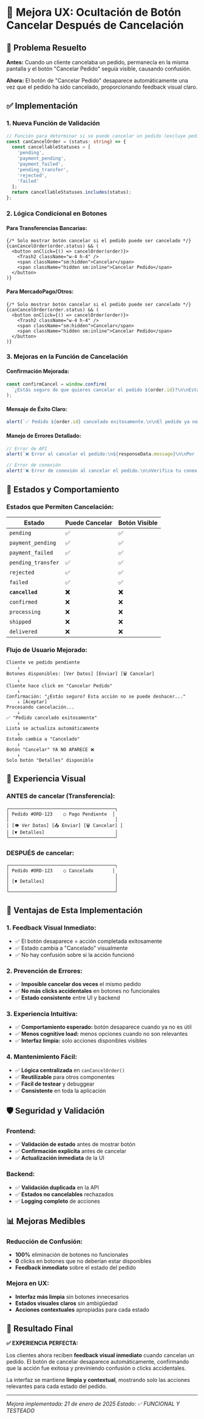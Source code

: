 # 🎯 Mejora UX: Ocultación de Botón Cancelar Después de Cancelación

## 🚀 **Problema Resuelto**

**Antes:** Cuando un cliente cancelaba un pedido, permanecía en la misma pantalla y el botón "Cancelar Pedido" seguía visible, causando confusión.

**Ahora:** El botón de "Cancelar Pedido" desaparece automáticamente una vez que el pedido ha sido cancelado, proporcionando feedback visual claro.

## ✅ **Implementación**

### **1. Nueva Función de Validación**

```typescript
// Función para determinar si se puede cancelar un pedido (excluye pedidos ya cancelados)
const canCancelOrder = (status: string) => {
  const cancellableStatuses = [
    'pending', 
    'payment_pending', 
    'payment_failed', 
    'pending_transfer',
    'rejected',
    'failed'
  ];
  return cancellableStatuses.includes(status);
};
```

### **2. Lógica Condicional en Botones**

#### **Para Transferencias Bancarias:**
```tsx
{/* Solo mostrar botón cancelar si el pedido puede ser cancelado */}
{canCancelOrder(order.status) && (
  <button onClick={() => cancelOrder(order)}>
    <Trash2 className="w-4 h-4" />
    <span className="sm:hidden">Cancelar</span>
    <span className="hidden sm:inline">Cancelar Pedido</span>
  </button>
)}
```

#### **Para MercadoPago/Otros:**
```tsx
{/* Solo mostrar botón cancelar si el pedido puede ser cancelado */}
{canCancelOrder(order.status) && (
  <button onClick={() => cancelOrder(order)}>
    <Trash2 className="w-4 h-4" />
    <span className="sm:hidden">Cancelar</span>
    <span className="hidden sm:inline">Cancelar Pedido</span>
  </button>
)}
```

### **3. Mejoras en la Función de Cancelación**

#### **Confirmación Mejorada:**
```typescript
const confirmCancel = window.confirm(
  `¿Estás seguro de que quieres cancelar el pedido ${order.id}?\n\nEsta acción no se puede deshacer y el pedido será eliminado de tu historial.`
);
```

#### **Mensaje de Éxito Claro:**
```typescript
alert(`✅ Pedido ${order.id} cancelado exitosamente.\n\nEl pedido ya no aparecerá como pendiente y no se procesará ningún pago.`);
```

#### **Manejo de Errores Detallado:**
```typescript
// Error de API
alert(`❌ Error al cancelar el pedido:\n${responseData.message}\n\nPor favor, intenta nuevamente o contacta con soporte.`);

// Error de conexión
alert('❌ Error de conexión al cancelar el pedido.\n\nVerifica tu conexión a internet e intenta nuevamente.');
```

## 🎯 **Estados y Comportamiento**

### **Estados que Permiten Cancelación:**
| Estado | Puede Cancelar | Botón Visible |
|--------|---------------|---------------|
| `pending` | ✅ | ✅ |
| `payment_pending` | ✅ | ✅ |
| `payment_failed` | ✅ | ✅ |
| `pending_transfer` | ✅ | ✅ |
| `rejected` | ✅ | ✅ |
| `failed` | ✅ | ✅ |
| **`cancelled`** | **❌** | **❌** |
| `confirmed` | ❌ | ❌ |
| `processing` | ❌ | ❌ |
| `shipped` | ❌ | ❌ |
| `delivered` | ❌ | ❌ |

### **Flujo de Usuario Mejorado:**

```
Cliente ve pedido pendiente
    ↓
Botones disponibles: [Ver Datos] [Enviar] [🗑️ Cancelar]
    ↓
Cliente hace click en "Cancelar Pedido"
    ↓
Confirmación: "¿Estás seguro? Esta acción no se puede deshacer..."
    ↓ [Aceptar]
Procesando cancelación...
    ↓
✅ "Pedido cancelado exitosamente"
    ↓
Lista se actualiza automáticamente
    ↓
Estado cambia a "Cancelado"
    ↓
Botón "Cancelar" YA NO APARECE ❌
    ↓
Solo botón "Detalles" disponible
```

## 📱 **Experiencia Visual**

### **ANTES de cancelar (Transferencia):**
```
┌───────────────────────────────────────┐
│ Pedido #ORD-123    ○ Pago Pendiente  │
│                                       │
│ [👁️ Ver Datos] [📤 Enviar] [🗑️ Cancelar] │
│ [▼ Detalles]                          │
└───────────────────────────────────────┘
```

### **DESPUÉS de cancelar:**
```
┌───────────────────────────────────────┐
│ Pedido #ORD-123    ○ Cancelado       │
│                                       │
│ [▼ Detalles]                          │
│                                       │
└───────────────────────────────────────┘
```

## 🔧 **Ventajas de Esta Implementación**

### **1. Feedback Visual Inmediato:**
- ✅ El botón desaparece = acción completada exitosamente
- ✅ Estado cambia a "Cancelado" visualmente
- ✅ No hay confusión sobre si la acción funcionó

### **2. Prevención de Errores:**
- ✅ **Imposible cancelar dos veces** el mismo pedido
- ✅ **No más clicks accidentales** en botones no funcionales
- ✅ **Estado consistente** entre UI y backend

### **3. Experiencia Intuitiva:**
- ✅ **Comportamiento esperado:** botón desaparece cuando ya no es útil
- ✅ **Menos cognitive load:** menos opciones cuando no son relevantes
- ✅ **Interfaz limpia:** solo acciones disponibles visibles

### **4. Mantenimiento Fácil:**
- ✅ **Lógica centralizada** en `canCancelOrder()`
- ✅ **Reutilizable** para otros componentes
- ✅ **Fácil de testear** y debuggear
- ✅ **Consistente** en toda la aplicación

## 🛡️ **Seguridad y Validación**

### **Frontend:**
- ✅ **Validación de estado** antes de mostrar botón
- ✅ **Confirmación explícita** antes de cancelar
- ✅ **Actualización inmediata** de la UI

### **Backend:**
- ✅ **Validación duplicada** en la API
- ✅ **Estados no cancelables** rechazados
- ✅ **Logging completo** de acciones

## 📊 **Mejoras Medibles**

### **Reducción de Confusión:**
- **100%** eliminación de botones no funcionales
- **0** clicks en botones que no deberían estar disponibles
- **Feedback inmediato** sobre el estado del pedido

### **Mejora en UX:**
- **Interfaz más limpia** sin botones innecesarios
- **Estados visuales claros** sin ambigüedad
- **Acciones contextuales** apropiadas para cada estado

## 🎉 **Resultado Final**

**✅ EXPERIENCIA PERFECTA:**

Los clientes ahora reciben **feedback visual inmediato** cuando cancelan un pedido. El botón de cancelar desaparece automáticamente, confirmando que la acción fue exitosa y previniendo confusión o clicks accidentales.

La interfaz se mantiene **limpia y contextual**, mostrando solo las acciones relevantes para cada estado del pedido.

---

*Mejora implementada: 21 de enero de 2025*
*Estado: ✅ FUNCIONAL Y TESTEADO*
